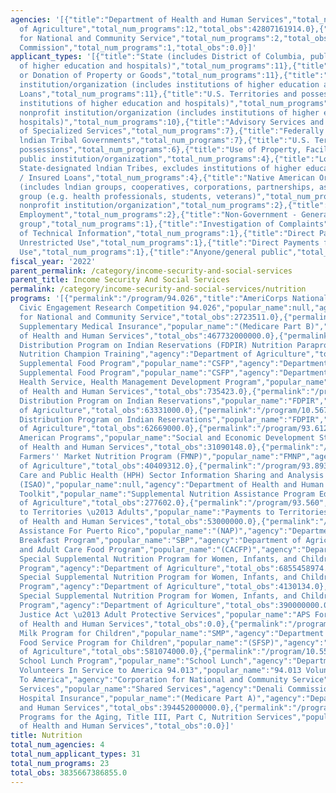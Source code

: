 ```yaml
---
agencies: '[{"title":"Department of Health and Human Services","total_num_programs":8,"total_obs":862268825571.0},{"title":"Department
  of Agriculture","total_num_programs":12,"total_obs":42807161914.0},{"title":"Corporation
  for National and Community Service","total_num_programs":2,"total_obs":25100365.0},{"title":"Denali
  Commission","total_num_programs":1,"total_obs":0.0}]'
applicant_types: '[{"title":"State (includes District of Columbia, public institutions
  of higher education and hospitals)","total_num_programs":11},{"title":"Sale, Exchange,
  or Donation of Property or Goods","total_num_programs":11},{"title":"Public nonprofit
  institution/organization (includes institutions of higher education and hospitals)","total_num_programs":11},{"title":"Direct
  Loans","total_num_programs":11},{"title":"U.S. Territories and possessions (includes
  institutions of higher education and hospitals)","total_num_programs":10},{"title":"Private
  nonprofit institution/organization (includes institutions of higher education and
  hospitals)","total_num_programs":10},{"title":"Advisory Services and Counseling","total_num_programs":10},{"title":"State","total_num_programs":8},{"title":"Provision
  of Specialized Services","total_num_programs":7},{"title":"Federally Recognized
  lndian Tribal Governments","total_num_programs":7},{"title":"U.S. Territories and
  possessions","total_num_programs":6},{"title":"Use of Property, Facilities, or Equipment","total_num_programs":4},{"title":"Other
  public institution/organization","total_num_programs":4},{"title":"Local (includes
  State-designated lndian Tribes, excludes institutions of higher education and hospitals","total_num_programs":4},{"title":"Guaranteed
  / Insured Loans","total_num_programs":4},{"title":"Native American Organizations
  (includes lndian groups, cooperatives, corporations, partnerships, associations)","total_num_programs":3},{"title":"Training","total_num_programs":2},{"title":"Specialized
  group (e.g. health professionals, students, veterans)","total_num_programs":2},{"title":"Quasi-public
  nonprofit institution/organization","total_num_programs":2},{"title":"Profit organization","total_num_programs":2},{"title":"Individual/Family","total_num_programs":2},{"title":"Federal
  Employment","total_num_programs":2},{"title":"Non-Government - General","total_num_programs":1},{"title":"Minority
  group","total_num_programs":1},{"title":"Investigation of Complaints","total_num_programs":1},{"title":"Intrastate","total_num_programs":1},{"title":"Interstate","total_num_programs":1},{"title":"Dissemination
  of Technical Information","total_num_programs":1},{"title":"Direct Payments with
  Unrestricted Use","total_num_programs":1},{"title":"Direct Payments for a Specified
  Use","total_num_programs":1},{"title":"Anyone/general public","total_num_programs":1}]'
fiscal_year: '2022'
parent_permalink: /category/income-security-and-social-services
parent_title: Income Security And Social Services
permalink: /category/income-security-and-social-services/nutrition
programs: '[{"permalink":"/program/94.026","title":"AmeriCorps National Service and
  Civic Engagement Research Competition 94.026","popular_name":null,"agency":"Corporation
  for National and Community Service","total_obs":2723511.0},{"permalink":"/program/93.774","title":"Medicare
  Supplementary Medical Insurance","popular_name":"(Medicare Part B)","agency":"Department
  of Health and Human Services","total_obs":467732000000.0},{"permalink":"/program/10.529","title":"Food
  Distribution Program on Indian Reservations (FDPIR) Nutrition Paraprofessional Training","popular_name":"FDPIR
  Nutrition Champion Training","agency":"Department of Agriculture","total_obs":1000000.0},{"permalink":"/program/10.565","title":"Commodity
  Supplemental Food Program","popular_name":"CSFP","agency":"Department of Agriculture","total_obs":267754457.0},{"permalink":"/program/10.565","title":"Commodity
  Supplemental Food Program","popular_name":"CSFP","agency":"Department of Agriculture","total_obs":64245543.0},{"permalink":"/program/93.228","title":"Indian
  Health Service, Health Management Development Program","popular_name":"(Indian Health)","agency":"Department
  of Health and Human Services","total_obs":735423.0},{"permalink":"/program/10.567","title":"Food
  Distribution Program on Indian Reservations","popular_name":"FDPIR","agency":"Department
  of Agriculture","total_obs":63331000.0},{"permalink":"/program/10.567","title":"Food
  Distribution Program on Indian Reservations","popular_name":"FDPIR","agency":"Department
  of Agriculture","total_obs":62669000.0},{"permalink":"/program/93.612","title":"Native
  American Programs","popular_name":"Social and Economic Development Strategies (SEDS)","agency":"Department
  of Health and Human Services","total_obs":31090148.0},{"permalink":"/program/10.572","title":"WIC
  Farmers'' Market Nutrition Program (FMNP)","popular_name":"FMNP","agency":"Department
  of Agriculture","total_obs":40409312.0},{"permalink":"/program/93.893","title":"Health
  Care and Public Health (HPH) Sector Information Sharing and Analysis Organization
  (ISAO)","popular_name":null,"agency":"Department of Health and Human Services","total_obs":0.0},{"permalink":"/program/10.533","title":"SNAP-Ed
  Toolkit","popular_name":"Supplemental Nutrition Assistance Program Education Toolkit","agency":"Department
  of Agriculture","total_obs":277602.0},{"permalink":"/program/93.560","title":"Payments
  to Territories \u2013 Adults","popular_name":"Payments to Territories - Adults","agency":"Department
  of Health and Human Services","total_obs":53000000.0},{"permalink":"/program/10.566","title":"Nutrition
  Assistance For Puerto Rico","popular_name":"(NAP)","agency":"Department of Agriculture","total_obs":2531776000.0},{"permalink":"/program/10.553","title":"School
  Breakfast Program","popular_name":"SBP","agency":"Department of Agriculture","total_obs":6370000000.0},{"permalink":"/program/10.558","title":"Child
  and Adult Care Food Program","popular_name":"(CACFP)","agency":"Department of Agriculture","total_obs":3931539892.0},{"permalink":"/program/10.557","title":"WIC
  Special Supplemental Nutrition Program for Women, Infants, and Children ","popular_name":"WIC
  Program","agency":"Department of Agriculture","total_obs":6855458974.0},{"permalink":"/program/10.557","title":"WIC
  Special Supplemental Nutrition Program for Women, Infants, and Children ","popular_name":"WIC
  Program","agency":"Department of Agriculture","total_obs":4130134.0},{"permalink":"/program/10.557","title":"WIC
  Special Supplemental Nutrition Program for Women, Infants, and Children ","popular_name":"WIC
  Program","agency":"Department of Agriculture","total_obs":390000000.0},{"permalink":"/program/93.698","title":"Elder
  Justice Act \u2013 Adult Protective Services","popular_name":"APS Formula Grants","agency":"Department
  of Health and Human Services","total_obs":0.0},{"permalink":"/program/10.556","title":"Special
  Milk Program for Children","popular_name":"SMP","agency":"Department of Agriculture","total_obs":5999000.0},{"permalink":"/program/10.559","title":"Summer
  Food Service Program for Children","popular_name":"(SFSP)","agency":"Department
  of Agriculture","total_obs":581074000.0},{"permalink":"/program/10.555","title":"National
  School Lunch Program","popular_name":"School Lunch","agency":"Department of Agriculture","total_obs":21637497000.0},{"permalink":"/program/94.013","title":"AmeriCorps
  Volunteers In Service to America 94.013","popular_name":"94.013 Volunteers In Service
  To America","agency":"Corporation for National and Community Service","total_obs":22376854.0},{"permalink":"/program/90.199","title":"Shared
  Services","popular_name":"Shared Services","agency":"Denali Commission","total_obs":0.0},{"permalink":"/program/93.773","title":"Medicare
  Hospital Insurance","popular_name":"(Medicare Part A)","agency":"Department of Health
  and Human Services","total_obs":394452000000.0},{"permalink":"/program/93.045","title":"Special
  Programs for the Aging, Title III, Part C, Nutrition Services","popular_name":null,"agency":"Department
  of Health and Human Services","total_obs":0.0}]'
title: Nutrition
total_num_agencies: 4
total_num_applicant_types: 31
total_num_programs: 23
total_obs: 3835667386855.0
---
```

